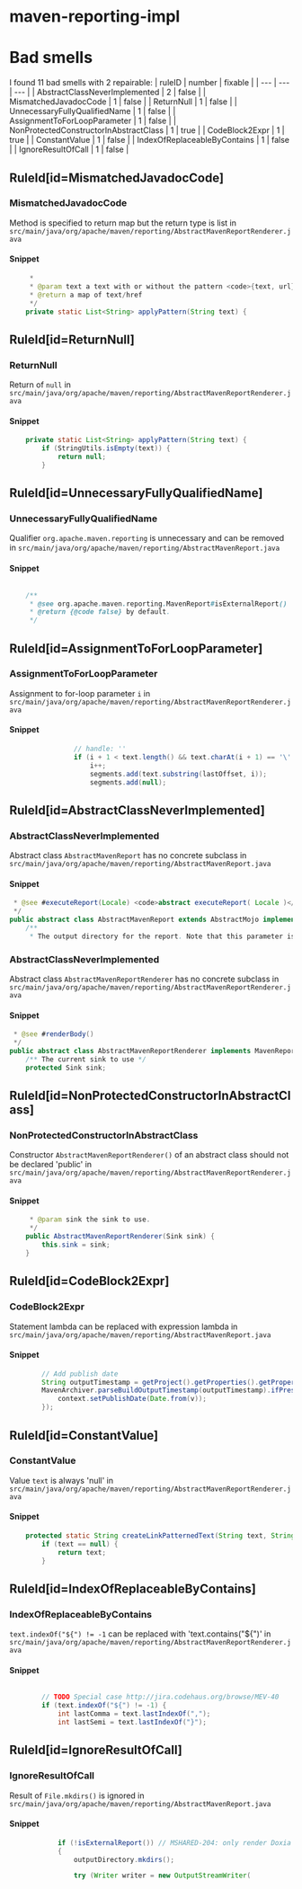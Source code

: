 # maven-reporting-impl 
 
# Bad smells
I found 11 bad smells with 2 repairable:
| ruleID | number | fixable |
| --- | --- | --- |
| AbstractClassNeverImplemented | 2 | false |
| MismatchedJavadocCode | 1 | false |
| ReturnNull | 1 | false |
| UnnecessaryFullyQualifiedName | 1 | false |
| AssignmentToForLoopParameter | 1 | false |
| NonProtectedConstructorInAbstractClass | 1 | true |
| CodeBlock2Expr | 1 | true |
| ConstantValue | 1 | false |
| IndexOfReplaceableByContains | 1 | false |
| IgnoreResultOfCall | 1 | false |
## RuleId[id=MismatchedJavadocCode]
### MismatchedJavadocCode
Method is specified to return map but the return type is list
in `src/main/java/org/apache/maven/reporting/AbstractMavenReportRenderer.java`
#### Snippet
```java
     *
     * @param text a text with or without the pattern <code>{text, url}</code>
     * @return a map of text/href
     */
    private static List<String> applyPattern(String text) {
```

## RuleId[id=ReturnNull]
### ReturnNull
Return of `null`
in `src/main/java/org/apache/maven/reporting/AbstractMavenReportRenderer.java`
#### Snippet
```java
    private static List<String> applyPattern(String text) {
        if (StringUtils.isEmpty(text)) {
            return null;
        }

```

## RuleId[id=UnnecessaryFullyQualifiedName]
### UnnecessaryFullyQualifiedName
Qualifier `org.apache.maven.reporting` is unnecessary and can be removed
in `src/main/java/org/apache/maven/reporting/AbstractMavenReport.java`
#### Snippet
```java

    /**
     * @see org.apache.maven.reporting.MavenReport#isExternalReport()
     * @return {@code false} by default.
     */
```

## RuleId[id=AssignmentToForLoopParameter]
### AssignmentToForLoopParameter
Assignment to for-loop parameter `i`
in `src/main/java/org/apache/maven/reporting/AbstractMavenReportRenderer.java`
#### Snippet
```java
                // handle: ''
                if (i + 1 < text.length() && text.charAt(i + 1) == '\'') {
                    i++;
                    segments.add(text.substring(lastOffset, i));
                    segments.add(null);
```

## RuleId[id=AbstractClassNeverImplemented]
### AbstractClassNeverImplemented
Abstract class `AbstractMavenReport` has no concrete subclass
in `src/main/java/org/apache/maven/reporting/AbstractMavenReport.java`
#### Snippet
```java
 * @see #executeReport(Locale) <code>abstract executeReport( Locale )</code>
 */
public abstract class AbstractMavenReport extends AbstractMojo implements MavenMultiPageReport {
    /**
     * The output directory for the report. Note that this parameter is only evaluated if the goal is run directly from
```

### AbstractClassNeverImplemented
Abstract class `AbstractMavenReportRenderer` has no concrete subclass
in `src/main/java/org/apache/maven/reporting/AbstractMavenReportRenderer.java`
#### Snippet
```java
 * @see #renderBody()
 */
public abstract class AbstractMavenReportRenderer implements MavenReportRenderer {
    /** The current sink to use */
    protected Sink sink;
```

## RuleId[id=NonProtectedConstructorInAbstractClass]
### NonProtectedConstructorInAbstractClass
Constructor `AbstractMavenReportRenderer()` of an abstract class should not be declared 'public'
in `src/main/java/org/apache/maven/reporting/AbstractMavenReportRenderer.java`
#### Snippet
```java
     * @param sink the sink to use.
     */
    public AbstractMavenReportRenderer(Sink sink) {
        this.sink = sink;
    }
```

## RuleId[id=CodeBlock2Expr]
### CodeBlock2Expr
Statement lambda can be replaced with expression lambda
in `src/main/java/org/apache/maven/reporting/AbstractMavenReport.java`
#### Snippet
```java
        // Add publish date
        String outputTimestamp = getProject().getProperties().getProperty("project.build.outputTimestamp");
        MavenArchiver.parseBuildOutputTimestamp(outputTimestamp).ifPresent(v -> {
            context.setPublishDate(Date.from(v));
        });
```

## RuleId[id=ConstantValue]
### ConstantValue
Value `text` is always 'null'
in `src/main/java/org/apache/maven/reporting/AbstractMavenReportRenderer.java`
#### Snippet
```java
    protected static String createLinkPatternedText(String text, String href) {
        if (text == null) {
            return text;
        }

```

## RuleId[id=IndexOfReplaceableByContains]
### IndexOfReplaceableByContains
`text.indexOf("${") != -1` can be replaced with 'text.contains("${")'
in `src/main/java/org/apache/maven/reporting/AbstractMavenReportRenderer.java`
#### Snippet
```java

        // TODO Special case http://jira.codehaus.org/browse/MEV-40
        if (text.indexOf("${") != -1) {
            int lastComma = text.lastIndexOf(",");
            int lastSemi = text.lastIndexOf("}");
```

## RuleId[id=IgnoreResultOfCall]
### IgnoreResultOfCall
Result of `File.mkdirs()` is ignored
in `src/main/java/org/apache/maven/reporting/AbstractMavenReport.java`
#### Snippet
```java
            if (!isExternalReport()) // MSHARED-204: only render Doxia sink if not an external report
            {
                outputDirectory.mkdirs();

                try (Writer writer = new OutputStreamWriter(
```

